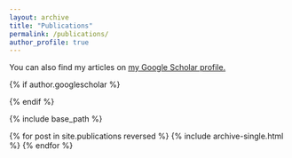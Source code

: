```yaml
---
layout: archive
title: "Publications"
permalink: /publications/
author_profile: true
---
```


You can also find my articles on <u><a href="https://scholar.google.com/citations?hl=en&user=knbD-EQAAAAJ&view_op=list_works&gmla=ALUCkoU0bXz3oUnyvNhXkQ1hk4xZB_acIb4NVfy65ytKtfvirb5kL9s0mRnWB9FQgriYi-Aob21jsy99OX0CwOUX">my Google Scholar profile</a>.</u>

{% if author.googlescholar %}

{% endif %}

{% include base_path %}

{% for post in site.publications reversed %}
  {% include archive-single.html %}
{% endfor %}

